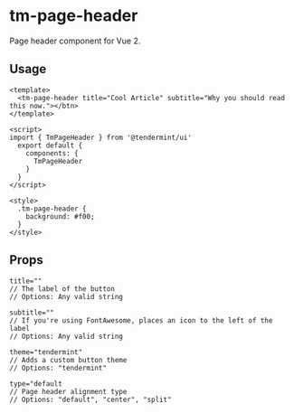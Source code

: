 # tm-page-header

Page header component for Vue 2.

## Usage

    <template>
      <tm-page-header title="Cool Article" subtitle="Why you should read this now."></btn>
    </template>

    <script>
    import { TmPageHeader } from '@tendermint/ui'
      export default {
        components: {
          TmPageHeader
        }
      }
    </script>

    <style>
      .tm-page-header {
        background: #f00;
      }
    </style>

## Props

    title=""
    // The label of the button
    // Options: Any valid string

    subtitle=""
    // If you're using FontAwesome, places an icon to the left of the label
    // Options: Any valid string

    theme="tendermint"
    // Adds a custom button theme
    // Options: "tendermint"

    type="default
    // Page header alignment type
    // Options: "default", "center", "split"
